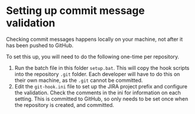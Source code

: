 # Setting up commit message validation #

Checking commit messages happens locally on your machine, not after it has been pushed to GitHub.

To set this up, you will need to do the following one-time per repository.

1. Run the batch file in this folder `setup.bat`. This will copy the hook scripts into the repository `.git` folder. Each developer will have to do this on their own machine, as the `.git` cannot be committed.
2. Edit the `git-hook.ini` file to set up the JIRA project prefix and configure the validation. Check the comments in the ini for information on each setting. This is committed to GitHub, so only needs to be set once when the repository is created, and committed.
